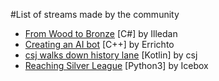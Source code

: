 #List of streams made by the community

- [From Wood to Bronze](https://www.twitch.tv/videos/392302771) [C#] by Illedan
- [Creating an AI bot](https://www.youtube.com/watch?v=RvqcuKLqQyI) [C++] by Errichto
- [csj walks down history lane](https://www.twitch.tv/videos/392808982) [Kotlin] by csj
- [Reaching Silver League](https://www.twitch.tv/videos/393965040) [Python3] by Icebox